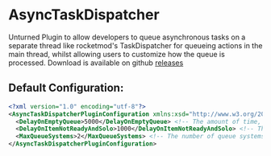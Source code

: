 ﻿# AsyncTaskDispatcher

Unturned Plugin to allow developers to queue asynchronous tasks on a separate thread like rocketmod's TaskDispatcher for queueing actions in the main thread, whilst allowing users to customize how the queue is processed.
Download is available on github [releases](https://github.com/Pustalorc/AsyncTaskDispatcher/releases/)

## Default Configuration:

```xml
<?xml version="1.0" encoding="utf-8"?>
<AsyncTaskDispatcherPluginConfiguration xmlns:xsd="http://www.w3.org/2001/XMLSchema" xmlns:xsi="http://www.w3.org/2001/XMLSchema-instance">
  <DelayOnEmptyQueue>5000</DelayOnEmptyQueue> <!-- The amount of time, in milliseconds, to delay a queue system if its queue is empty. Max value of 65535. -->
  <DelayOnItemNotReadyAndSolo>1000</DelayOnItemNotReadyAndSolo> <!-- The amount of time, in milliseconds, to delay a queue system if the only remaining task is not ready for execution. Max value of 65535. -->
  <MaxQueueSystems>2</MaxQueueSystems> <!-- The number of queue systems that will be started and running in the background. More will increase CPU usage, but increase throughput of task execution. -->
</AsyncTaskDispatcherPluginConfiguration>
```